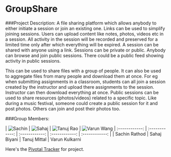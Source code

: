 # GroupShare


###Project Description:
A file sharing platform which allows anybody to either initiate a session or join an existing one. Links can be used to simplify joining sessions. Users can upload content like notes, photos, videos etc in a session. All activity in the session will be recorded and preserved for a limited time only after which everything will be expired. A session can be shared with anyone using a link. Sessions can be private or public. Anybody can browse and join public sessions. There could be a public feed showing activity in public sessions.

This can be used to share files with a group of people. It can also be used to aggregate files from many people and download them at once. For eg when submitting assignments in a classroom, students can all join a session created by the instructor and upload there assignments to the session. Instructor can then download everything at once. Public sessions can be used to share resources (photos/videos) related to a specific topic. Like during a music festival, someone could create a public session for it and post photos. Others can join and post their photos too.


###Group Members:


| ![Sachin](https://fbcdn-profile-a.akamaihd.net/hprofile-ak-xla1/v/t1.0-1/p160x160/10906236_1004482779566303_5451616306281448808_n.jpg?oh=843c366b932ff7d841b88d52d1b39f44&oe=568F60B6&__gda__=1452700115_e6025b9dc27585e099ac5c3f5384114d) | ![Sahaj](https://scontent.xx.fbcdn.net/hprofile-xpt1/v/t1.0-1/p160x160/11430148_10154050356439012_7070469960428709643_n.jpg?oh=29a3b35acfa7b4b6d16daed9226483f2&oe=56CDBB38) | ![Tanuj Rao](https://scontent.xx.fbcdn.net/hprofile-xpa1/v/t1.0-1/c58.88.160.160/p320x320/12002203_10205359619290133_377751819900614191_n.jpg?oh=f5cfa1d318e6123c31765dbaf2b7fb3a&oe=56D070BB) | ![Varun Wang](http://img.wynk.in/unsafe/160x160/https://lh3.googleusercontent.com/-bO6qUG3iOvc/VKXZMM-lyKI/AAAAAAAAA90/3sp1wNhY40w/s262-no/06763640-7556-4e71-b5f7-8cb6db3377e9)
| :------------: | :------------: | :------------: | :------------: | :------------: | 
| Sachin Rathod | Sahaj Biyani | Tanuj Mittal | Varun Kulkarni


Here's the [Pivotal Tracker](https://www.pivotaltracker.com/n/projects/1446064) for project.
